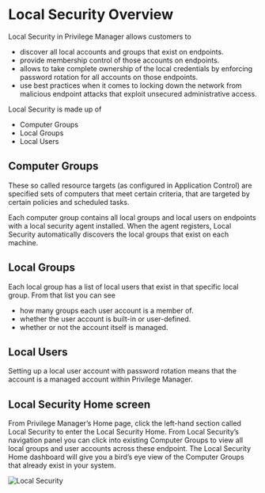 [title]: # (Local Security)
[tags]: # (Local Security,overview)
[priority]: # (300)
# Local Security Overview

Local Security in Privilege Manager allows customers to

* discover all local accounts and groups that exist on endpoints.
* provide membership control of those accounts on endpoints.
* allows to take complete ownership of the local credentials by enforcing password rotation for all accounts on those endpoints.
* use best practices when it comes to locking down the network from malicious endpoint attacks that exploit unsecured administrative access.

Local Security is made up of

* Computer Groups
* Local Groups
* Local Users

## Computer Groups

These so called resource targets (as configured in Application Control) are specified sets of computers that meet certain criteria, that are targeted by certain policies and scheduled tasks.

Each computer group contains all local groups and local users on endpoints with a local security agent installed. When the agent registers, Local Security automatically discovers the local groups that exist on each machine.

## Local Groups

Each local group has a list of local users that exist in that specific local group. From that list you can see

* how many groups each user account is a member of.
* whether the user account is built-in or user-defined.
* whether or not the account itself is managed.

## Local Users

Setting up a local user account with password rotation means that the account is a managed account within Privilege Manager.

## Local Security Home screen

From Privilege Manager’s Home page, click the left-hand section called Local Security to enter the Local Security Home.
From Local Security’s navigation panel you can click into existing Computer Groups to view all local groups and user accounts across these endpoint. The Local Security Home dashboard will give you a bird’s eye view of the Computer Groups that already exist in your system.

![Local Security](/images/local-sec-home-20190408.png)